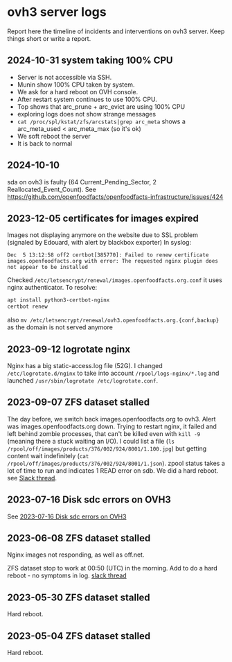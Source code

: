# ovh3 server logs

Report here the timeline of incidents and interventions on ovh3 server.
Keep things short or write a report.

## 2024-10-31 system taking 100% CPU

* Server is not accessible via SSH. 
* Munin show 100% CPU taken by system.
* We ask for a hard reboot on OVH console.
* After restart system continues to use 100% CPU.
* Top shows that arc_prune + arc_evict are using 100% CPU
* exploring logs does not show strange messages
* `cat /proc/spl/kstat/zfs/arcstats|grep arc_meta` shows a arc_meta_used < arc_meta_max (so it's ok)
* We soft reboot the server
* It is back to normal

## 2024-10-10

sda on ovh3 is faulty (64 Current_Pending_Sector, 2 Reallocated_Event_Count).
See https://github.com/openfoodfacts/openfoodfacts-infrastructure/issues/424



## 2023-12-05 certificates for images expired

Images not displaying anymore on the website due to SSL problem (signaled by Edouard, with alert by blackbox exporter)
In syslog:
```log
Dec  5 13:12:58 off2 certbot[385770]: Failed to renew certificate images.openfoodfacts.org with error: The requested nginx plugin does not appear to be installed
```
Checked `/etc/letsencrypt/renewal/images.openfoodfacts.org.conf` it uses nginx authenticator.
To resolve:
```bash
apt install python3-certbot-nginx
certbot renew
```
also `mv /etc/letsencrypt/renewal/ovh3.openfoodfacts.org.{conf,backup}` as the domain is not served anymore

## 2023-09-12 logrotate nginx

Nginx has a big static-access.log file (52G).
I changed `/etc/logrotate.d/nginx` to take into account `/rpool/logs-nginx/*.log` and launched `/usr/sbin/logrotate /etc/logrotate.conf`.

## 2023-09-07 ZFS dataset stalled

The day before, we switch back images.openfoodfacts.org to ovh3.
Alert was images.openfoodfacts.org down.
Trying to restart nginx, it failed and left behind zombie processes, that can't be killed even with `kill -9` (meaning there a stuck waiting an I/O).
I could list a file (`ls /rpool/off/images/products/376/002/924/8001/1.100.jpg`)
but getting content wait indefinitely (`cat /rpool/off/images/products/376/002/924/8001/1.json`).
zpool status takes a lot of time to run and indicates 1 READ error on sdb.
We did a hard reboot.
see [Slack thread](https://openfoodfacts.slack.com/archives/C01F18SQ8F7/p1694089024775499).

##  2023-07-16 Disk sdc errors on OVH3

See [ 2023-07-16 Disk sdc errors on OVH3](./reports/2023-07-16-ovh3-sdc-broken.md)

## 2023-06-08 ZFS dataset stalled

Nginx images not responding, as well as off.net.

ZFS dataset stop to work at 00:50 (UTC) in the morning.
Add to do a hard reboot - no symptoms in log.
[slack thread](https://openfoodfacts.slack.com/archives/C1FPYCWM7/p1686298752505019)


## 2023-05-30 ZFS dataset stalled

Hard reboot.

## 2023-05-04 ZFS dataset stalled

Hard reboot.

